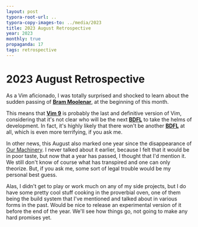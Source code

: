 ```yaml
---
layout: post
typora-root-url: ..
typora-copy-images-to: ../media/2023
title: 2023 August Retrospective
year: 2023
monthly: true
propaganda: 17
tags: retrospective
---
```


2023 August Retrospective
=========================

As a Vim aficionado, I was totally surprised and shocked to learn about the sudden passing of [**Bram Moolenar**][bram], at the beginning of this month.

This means that [**Vim 9**][vim9] is probably the last and definitive version of Vim, considering that it's not clear who will be the next [**BDFL**][bdfl] to take the helms of development. In fact, it's highly likely that there won't be another [**BDFL**][bdfl] at all, which is even more terrifying, if you ask me.

In other news, this August also marked one year since the disappearance of [Our Machinery][ourmachinery]. I never talked about it earlier, because I felt that it would be in poor taste, but now that a year has passed, I thought that I'd mention it. We still don't know of course what has transpired and one can only theorize. But, if you ask me, some sort of legal trouble would be my personal best guess.

Alas, I didn't get to play or work much on any of my side projects, but I do have some pretty cool stuff cooking in the proverbial oven, one of them being the build system that I've mentioned and talked about in various forms in the past. Would be nice to release an experimental version of it before the end of the year. We'll see how things go, not going to make any hard promises yet.

[bram]: https://en.wikipedia.org/wiki/Bram_Moolenaar
[bdfl]: https://en.wikipedia.org/wiki/Benevolent_dictator_for_life
[vim9]: https://www.vim.org/vim90.php
[ourmachinery]: https://www.gamesindustry.biz/our-machinery-scraps-game-engine-asks-developers-to-delete-source-code
